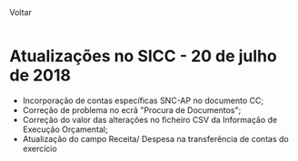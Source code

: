 <div style="width:100%; height:30px"><span onclick="loadUpgrades(['btnMenu'], event)" class="voltar">Voltar</span></div>

# Atualizações no SICC - 20 de julho de 2018

- Incorporação de contas específicas SNC-AP no documento CC;
- Correção de problema no ecrã "Procura de Documentos";
- Correção do valor das alterações no ficheiro CSV da Informação de Execução Orçamental;
- Atualização do campo Receita/ Despesa na transferência de contas do exercício  
